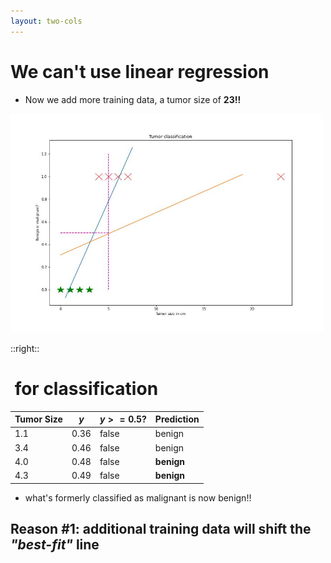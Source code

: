 ```yaml
---
layout: two-cols
---
```


# We can't use linear regression

- Now we add more training data, a tumor size of **23!!**

<img alt="orig tumor" src="/images/tumor.jpg" style="width: 500px; height: 350px" />

::right::

# &nbsp;for classification
  
  | Tumor Size |  $y$   | $y >= 0.5?$  | Prediction  |
  |------------|--------|--------------|-------------|
  | 1.1        | 0.36   | false        | benign      |
  | 3.4        | 0.46   | false        | benign      |
  | 4.0        | 0.48   | false        | **benign**  |
  | 4.3        | 0.49   | false        | **benign**  |

- what's formerly classified as malignant is now benign!!

## <twemoji-person-gesturing-no /> Reason #1: additional training data will shift the _"best-fit"_ line